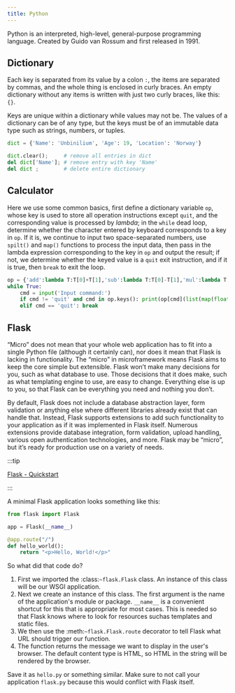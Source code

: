 ```yaml
---
title: Python
---
```


Python is an interpreted, high-level, general-purpose programming language. Created by Guido van Rossum and first released in 1991.


## Dictionary

Each key is separated from its value by a colon `:`, the items are separated by commas, and the whole thing is enclosed in curly braces. An empty dictionary without any items is written with just two curly braces, like this: `{}`.

Keys are unique within a dictionary while values may not be. The values of a dictionary can be of any type, but the keys must be of an immutable data type such as strings, numbers, or tuples.

```python
dict = {'Name': 'Unbinilium', 'Age': 19, 'Location': 'Norway'}

dict.clear();     # remove all entries in dict
del dict['Name']; # remove entry with key 'Name'
del dict ;        # delete entire dictionary
```

## Calculator

Here we use some common basics, first define a dictionary variable `op`, whose key is used to store all operation instructions except `quit`, and the corresponding value is processed by *lambda*; in the `while` dead loop, determine whether the character entered by keyboard corresponds to a key in `op`. If it is, we continue to input two space-separated numbers, use `spilt()` and `map()` functions to process the input data, then pass in the lambda expression corresponding to the key in `op` and output the result; if not, we determine whether the keyed value is a `quit` exit instruction, and if it is true, then `break` to exit the loop.

```python
op = {'add':lambda T:T[0]+T[1],'sub':lambda T:T[0]-T[1],'mul':lambda T:T[0]*T[1],'div':lambda T:T[0]/T[1]}
while True:
    cmd = input('Input command:')
    if cmd != 'quit' and cmd in op.keys(): print(op[cmd](list(map(float, input('Input 2 numbers:').split()))))
    elif cmd == 'quit': break
```

## Flask

“Micro” does not mean that your whole web application has to fit into a single Python file (although it certainly can), nor does it mean that Flask is lacking in functionality. The “micro” in microframework means Flask aims to keep the core simple but extensible. Flask won’t make many decisions for you, such as what database to use. Those decisions that it does make, such as what templating engine to use, are easy to change. Everything else is up to you, so that Flask can be everything you need and nothing you don’t.

By default, Flask does not include a database abstraction layer, form validation or anything else where different libraries already exist that can handle that. Instead, Flask supports extensions to add such functionality to your application as if it was implemented in Flask itself. Numerous extensions provide database integration, form validation, upload handling, various open authentication technologies, and more. Flask may be “micro”, but it’s ready for production use on a variety of needs.

:::tip

[Flask - Quickstart](https://flask.palletsprojects.com/en/master/quickstart/)

:::


A minimal Flask application looks something like this:

```python
from flask import Flask

app = Flask(__name__)

@app.route("/")
def hello_world():
    return "<p>Hello, World!</p>"
```

So what did that code do?

1.  First we imported the :class:`~flask.Flask` class. An instance of this class will be our WSGI application.
1.  Next we create an instance of this class. The first argument is the name of the application's module or package. ``__name__`` is a convenient shortcut for this that is appropriate for most cases.
    This is needed so that Flask knows where to look for resources suchas templates and static files.
1.  We then use the :meth:`~flask.Flask.route` decorator to tell Flask what URL should trigger our function.
1.  The function returns the message we want to display in the user's browser. The default content type is HTML, so HTML in the string will be rendered by the browser.

Save it as `hello.py` or something similar. Make sure to not call your application `flask.py` because this would conflict with Flask itself.
